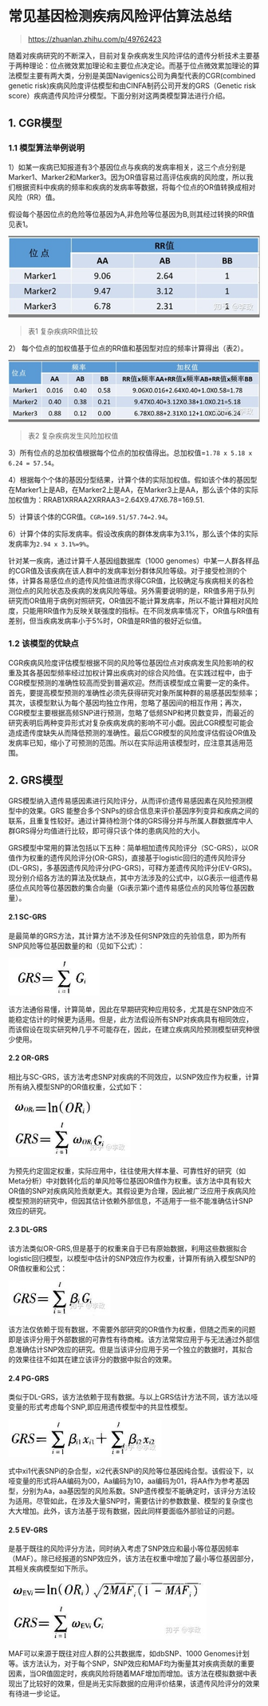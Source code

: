 # 常见基因检测疾病风险评估算法总结

> https://zhuanlan.zhihu.com/p/49762423

随着对疾病研究的不断深入，目前对复杂疾病发生风险评估的遗传分析技术主要基于两种理论：位点微效累加理论和主要位点决定论。而基于位点微效累加理论的算法模型主要有两大类，分别是美国Navigenics公司为典型代表的CGR(combined genetic risk)疾病风险度评估模型和由CINFA制药公司开发的GRS（Genetic risk score）疾病遗传风险评分模型。下面分别对这两类模型算法进行介绍。

## 1. CGR模型
### 1.1 模型算法举例说明

1）如某一疾病已知报道有3个基因位点与疾病的发病率相关，这三个点分别是Marker1、Marker2和Marker3。因为OR值容易过高评估疾病的风险度，所以我们根据资料中疾病的频率和疾病的发病率等数据，将每个位点的OR值转换成相对风险（RR）值。

假设每个基因位点的危险等位基因为A,非危险等位基因为B,则其经过转换的RR值见表1。

![](v2-36effbcb77d83e6f9711e4324d12a66f_r.jpg)
> 表1 复杂疾病RR值比较

2） 每个位点的加权值基于位点的RR值和基因型对应的频率计算得出（表2）。

![](v2-d791ba803e251788c43c601d860b4dad_r.jpg)
> 表2 复杂疾病发生风险加权值

3）所有位点的总加权值根据每个位点的加权值得出。总加权值=``1.78 x 5.18 x 6.24 = 57.54``。

4）根据每个个体的基因分型结果，计算个体的实际加权值。假如该个体的基因型在Marker1上是AB，在Marker2上是AA，在Marker3上是AA，那么该个体的实际加权值为：RRAB1XRRAA2XRRAA3=2.64X9.47X6.78=169.51.

5）计算该个体的CGR值。``CGR=169.51/57.74=2.94``。

6）计算个体的实际发病率。假设改疾病的群体发病率为3.1%，那么该个体的实际发病率为``2.94 x 3.1%=9%``。

针对某一疾病，通过计算千人基因组数据库（1000 genomes）中某一人群各样品的CGR值及该疾病在该人群中的发病率划分群体风险等级。对于接受检测的个体，计算各易感位点的遗传风险值进而求得CGR值，比较确定与疾病相关的各检测位点的风险状态及疾病的发病风险等级。另外需要说明的是，RR值多用于队列研究而OR值用于病例对照研究，OR值因不能计算发病率，所以不能计算相对风险度，只能用RR值作为反映关联强度的指标。在不同发病率情况下，OR值与RR值有差别，但当疾病发病率小于5%时，OR值是RR值的极好近似值。

### 1.2 该模型的优缺点

CGR疾病风险度评估模型根据不同的风险等位基因位点对疾病发生风险影响的权重及其各基因型频率经过加权计算出疾病对的综合风险值。在实践过程中，由于CGR模型预测的准确性较高而受到普遍欢迎。然而该模型成立需要一定的条件。首先，要提高模型预测的准确性必须先获得研究对象所属种群的易感基因型频率；其次，该模型默认为每个基因均独立作用，忽略了基因间的相互作用；再次，CGR模型主要根据高频SNP进行预测，忽略了低频SNP和拷贝数变异，而最近的研究表明后两种变异形式对复杂疾病发病的影响不可小觑。因此CGR模型可能会造成遗传度缺失从而降低预测的准确性。最后CGR模型的风险度评估假设OR值及发病率已知，缩小了可预测的范围。所以在实际运用该模型时，应注意其适用范围。

## 2. GRS模型

GRS模型纳入遗传易感因素进行风险评分，从而评价遗传易感因素在风险预测模型中的效果。GRS 能整合多个SNPs的综合信息来评价基因序列变异和疾病之间的联系，且重复性较好。通过计算待检测个体的GRS得分并与所属人群数据库中人群GRS得分均值进行比较，即可得只该个体的患病风险的大小。

GRS模型中常用的算法包括以下五种：简单相加遗传风险评分（SC-GRS），以OR值作为权重的遗传风险评分(OR-GRS)，直接基于logistic回归的遗传风险评分(DL-GRS)，多基因遗传风险评分(PG-GRS)，可释方差遗传风险评分(EV-GRS)。现分别介绍各方法的算法及优缺点，其中方法涉及的公式中，以G表示一组遗传易感位点风险等位基因数的集合向量（Gi表示第i个遗传易感位点的风险等位基因数量）。

#### 2.1 SC-GRS

是最简单的GRS方法，其计算方法不涉及任何SNP效应的先验信息，即为所有SNP风险等位基因数量的和（见如下公式）：

![](1.jpg)

该方法通俗易懂，计算简单，因此在早期研究种应用较多，尤其是在SNP效应不能稳定估计的时候更为适用。但是，此方法假设所有SNP对疾病具有相同效应，而该假设在现实研究种几乎不可能存在，因此，在建立疾病风险预测模型研究种很少使用。

#### 2.2 OR-GRS

相比与SC-GRS，该方法考虑SNP对疾病的不同效应，以SNP效应作为权重，计算所有纳入模型SNP的OR值权重，公式如下：

![](2.jpg)

为预先约定固定权重，实际应用中，往往使用大样本量、可靠性好的研究（如Meta分析）中对数转化后的单风险等位基因OR值作为权重。该方法中具有较大OR值的SNP对疾病风险贡献更大。其假设更为合理，因此被广泛应用于疾病风险模型预测的研究中，但因其估计依赖外部信息，不适用于一些不能准确估计SNP效应的研究。

#### 2.3 DL-GRS

该方法类似OR-GRS,但是基于的权重来自于已有原始数据，利用这些数据拟合logistic回归模型，以模型中估计的SNP效应作为权重，计算所有纳入模型SNP的OR值权重和公式：

![](3.jpg)

该方法仅依赖于现有数据，不需要外部研究的OR值作为权重，但随之而来的问题即是该评分用于外部数据的可靠性有待商榷。该方法常常应用于与无法通过外部信息准确估计SNP效应的研究。但是当该评分应用于另一个独立的数据时，其拟合的效果往往不如其在建立该评分的数据中拟合的效果。

#### 2.4 PG-GRS

类似于DL-GRS，该方法依赖于现有数据。与以上GRS估计方法不同，该方法以哑变量的形式考虑每个SNP,即应用遗传模型中的共显性模型。

![](4.jpg)

式中xi1代表SNPi的杂合型，xi2代表SNPi的风险等位基因纯合型。该假设下，以哑变量的形式将AA编码为00，Aa编码为10，aa编码为01，将AA作为参考基因型，分别为Aa，aa基因型的风险系数。SNP遗传模型不能确定时，该评分方法较为适用。尽管如此，在涉及大量SNP时，需要估计的参数数量、模型的复杂度也大大增加。此外，该方法基于现有数据，因此同样要面临外部验证的问题。

#### 2.5 EV-GRS

是基于既往的风险评分方法，同时纳入考虑了SNP效应和最小等位基因频率（MAF）。除已经报道的SNP效应外，该方法在权重中增加了最小等位基因部分，其相关疾病模型如下所示。

![](5.jpg)

MAF可以来源于既往对应人群的公共数据库，如dbSNP、1000 Genomes计划等。该方法认为，对于每个SNP，SNP效应和MAF均为衡量其对疾病贡献的重要因素，当OR值固定时，疾病风险将随着MAF增加而增加。该方法在模拟数据中表现出了比较好的效果，但是尚无实际数据的应用评价结果，该遗传风险评分的效果有待进一步论证。